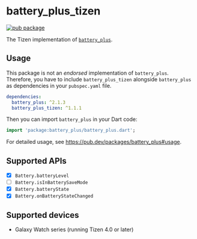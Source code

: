 # battery_plus_tizen

[![pub package](https://img.shields.io/pub/v/battery_plus_tizen.svg)](https://pub.dev/packages/battery_plus_tizen)

The Tizen implementation of [`battery_plus`](https://pub.dev/packages/battery_plus).

## Usage

This package is not an _endorsed_ implementation of `battery_plus`. Therefore, you have to include `battery_plus_tizen` alongside `battery_plus` as dependencies in your `pubspec.yaml` file.

```yaml
dependencies:
  battery_plus: ^2.1.3
  battery_plus_tizen: ^1.1.1
```

Then you can import `battery_plus` in your Dart code:

```dart
import 'package:battery_plus/battery_plus.dart';
```

For detailed usage, see https://pub.dev/packages/battery_plus#usage.

## Supported APIs

- [x] `Battery.batteryLevel`
- [ ] `Battery.isInBatterySaveMode`
- [x] `Battery.batteryState`
- [x] `Battery.onBatteryStateChanged`

## Supported devices

- Galaxy Watch series (running Tizen 4.0 or later)
